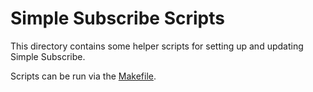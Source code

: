 # Simple Subscribe Scripts

This directory contains some helper scripts for setting up and updating Simple Subscribe.

Scripts can be run via the [Makefile](../Makefile).